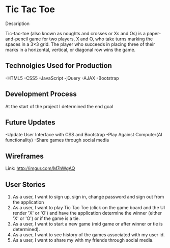 # Tic Tac Toe

Description

Tic-tac-toe (also known as noughts and crosses or Xs and Os) is a paper-and-pencil game for two players, X and O, who take turns marking the spaces in a 3×3 grid. The player who succeeds in placing three of their marks in a horizontal, vertical, or diagonal row wins the game.

## Technolgies Used for Production

-HTML5
-CSS5
-JavaScript
-jQuery
-AJAX
-Bootstrap

## Development Process

At the start of the project I determined the end goal

## Future Updates

-Update User Interface with CSS and Bootstrap
-Play Against Computer(AI functionality)
-Share games through social media

## Wireframes

Link: http://imgur.com/M7nWgAQ

## User Stories

1. As a user, I want to sign up, sign in, change password and sign out from the application
2. As a user, I want to play Tic Tac Toe (click on the game board and  the UI render 'X' or 'O') and have the application determine the winner (either 'X' or 'O') or if the game is a tie.
3. As a user, I want to start a new game (mid game or after winner or tie is determined).
4. As a user, I want to see history of the games associated with my user id.
5. As a user, I want to share my with my friends through social media.
